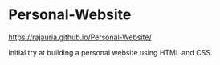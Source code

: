 # Personal-Website

https://rajauria.github.io/Personal-Website/

Initial try at building a personal website using HTML and CSS.
